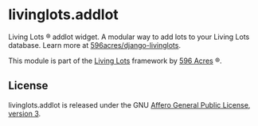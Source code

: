 livinglots.addlot
=========================

Living Lots ® addlot widget. A modular way to add lots to your Living Lots 
database. Learn more at
[596acres/django-livinglots](https://github.com/596acres/django-livinglots).

This module is part of the [Living Lots](https://github.com/596acres/django-livinglots) framework by [596 Acres](https://596acres.org) ®.


License
-------

livinglots.addlot is released under the GNU [Affero General Public 
License, version 3](http://www.gnu.org/licenses/agpl.html).
